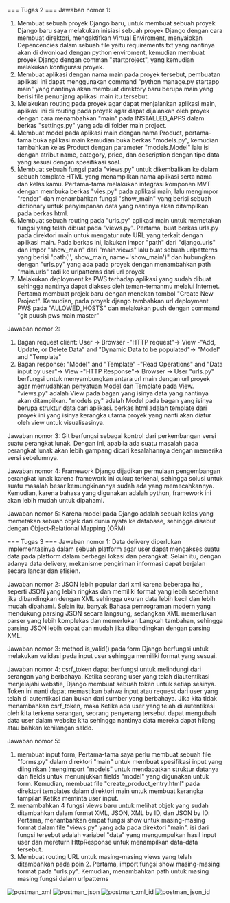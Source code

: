 === Tugas 2 ===
Jawaban nomor 1:
1) Membuat sebuah proyek Django baru, untuk membuat sebuah proyek Django baru saya melakukan inisiasi sebuah proyek Django dengan cara membuat direktori, mengaktifkan Virtual Enviroment, menyaipkan Depencencies dalam sebuah file yaitu requirements.txt yang nantinya akan di dwonload dengan python enviroment, kemudian membuat proyek Django dengan comman "startproject", yang kemudian melakukan konfigurasi proyek.
2) Membuat aplikasi dengan nama main pada proyek tersebut, pembuatan aplikasi ini dapat menggunakan command "python manage.py startapp main" yang nantinya akan membuat direktory baru berupa main yang berisi file penunjang aplikasi main itu tersebut. 
3) Melakukan routing pada proyek agar dapat menjalankan aplikasi main, aplikasi ini di routing pada proyek agar dapat dijalankan oleh proyek dengan cara menambahkan "main" pada INSTALLED_APPS dalam berkas "settings.py" yang ada di folder main project.
4) Membuat model pada aplikasi main dengan nama Product, pertama-tama buka aplikasi main kemudian buka berkas "models.py", kemudian tambahkan kelas Product dengan parameter "models.Model" lalu isi dengan atribut name, category, price, dan description dengan tipe data yang sesuai dengan spesifikasi soal.
5) Membuat sebuah fungsi pada "views.py" untuk dikembalikan ke dalam sebuah template HTML yang menampilkan nama aplikasi serta nama dan kelas kamu. Pertama-tama melakukan integrasi komponen MVT dengan membuka berkas "vies.py" pada aplikasi main, lalu mengimpor "render" dan menambahkan fungsi "show_main" yang berisi sebuah dictionary untuk penyimpanan data yang nantinya akan ditampilkan pada berkas html.
6) Membuat sebuah routing pada "urls.py" aplikasi main untuk memetakan fungsi yang telah dibuat pada "views.py". Pertama, buat berkas urls.py pada direktori main untuk mengatur rute URL yang terkait dengan aplikasi main. Pada berkas ini, lakukan impor "path" dari "django.urls" dan impor "show_main" dari "main.views" lalu buat sebuah urlpatterns yang berisi "path('', show_main, name='show_main')" dan hubungkan dengan "urls.py" yang ada pada proyek dengan menambahkan path "main.urls" tadi ke urlpatterns dari url proyek
7) Melakukan deployment ke PWS terhadap aplikasi yang sudah dibuat sehingga nantinya dapat diakses oleh teman-temanmu melalui Internet. Pertama membuat projek baru dengan menekan tombol "Create New Project". Kemudian, pada proyek django tambahkan url deployment PWS pada "ALLOWED_HOSTS" dan melakukan push dengan command "git puush pws main:master"

Jawaban nomor 2:
1) Bagan request client: User -> Browser -"HTTP request"-> View -"Add, Update, or Delete Data" and "Dynamic Data to be populated"-> "Model" and "Template"
2) Bagan response: "Model" and "Template" -"Read Operations" and "Data input by user"-> View -"HTTP Response"-> Browser -> User
"urls.py" berfungsi untuk menyambungkan antara url main dengan url proyek agar memudahkan penyatuan Model dan Template pada View. "views.py" adalah View pada bagan yang isinya data yang nantinya akan ditampilkan. "models.py" adalah Model pada bagan yang isinya berupa struktur data dari aplikasi. berkas html adalah template dari proyek ini yang isinya kerangka utama proyek yang nanti akan diatur oleh view untuk visualisasinya.

Jawaban nomor 3:
Git berfungsi sebagai kontrol dari perkembangan versi suatu perangkat lunak. Dengan ini, apabila ada suatu masalah pada perangkat lunak akan lebih gampang dicari kesalahannya dengan memerika versi sebelumnya.

Jawaban nomor 4:
Framework Django dijadikan permulaan pengembangan perangkat lunak karena framework ini cukup terkenal, sehingga solusi untuk suatu masalah besar kemungkinannya sudah ada yang memecahkannya. Kemudian, karena bahasa yang digunakan adalah python, framework ini akan lebih mudah untuk dipahami.

Jawaban nomor 5:
Karena model pada Django adalah sebuah kelas yang memetakan sebuah objek dari dunia nyata ke database, sehingga disebut dengan Object-Relational Mapping (ORM)

=== Tugas 3 ===
Jawaban nomor 1:
Data delivery diperlukan implementasinya dalam sebuah platform agar user dapat mengakses suatu data pada platform dalam berbagai lokasi dan perangkat. Selain itu, dengan adanya data delivery, mekanisme pengiriman informasi dapat berjalan secara lancar dan efisien.

Jawaban nomor 2:
JSON lebih popular dari xml karena beberapa hal, seperti JSON yang lebih ringkas dan memiliki format yang  lebih sederhana jika dibandingkan dengan XML sehingga ukuran data lebih kecil dan lebih mudah dipahami. Selain itu, banyak Bahasa pemrograman modern yang mendukung parsing JSON secara langsung, sedangkan XML memerlukan parser yang lebih komplekas dan memerlukan Langkah tambahan, sehingga parsing JSON lebih cepat dan mudah jika dibandingkan dengan parsing XML.

Jawaban nomor 3:
method is_valid() pada form Django berfungsi untuk melakukan validasi pada input user sehingga memiliki format yang sesuai.

Jawaban nomor 4:
csrf_token dapat berfungsi untuk melindungi dari serangan yang berbahaya. Ketika seorang user yang telah diautentikasi menjelajahi webstie, Django membuat sebuah token untuk setiap sesinya. Token ini nanti dapat memastikan bahwa input atau request dari user yang telah di autentikasi dan bukan dari sumber yang berbahaya. Jika kita tidak menambahkan csrf_token, maka Ketika ada user yang telah di autentikasi oleh kita terkena serangan, seorang penyerang tersebut dapat mengubah data user dalam website kita sehingga nantinya data mereka dapat hilang atau bahkan kehilangan saldo.

Jawaban nomor 5:
1) membuat input form, Pertama-tama saya perlu membuat sebuah file "forms.py" dalam direktori "main" untuk membuat spesifikasi input yang diinginkan (mengimport "models" untuk mendapatkan struktur datanya dan fields untuk menunjukkan fields "model" yang digunakan untuk form. Kemudian, membuat file "create_product_entry.html" pada direktori templates dalam direktori main untuk membuat kerangka tampilan Ketika meminta user input.
2) menambahkan 4 fungsi views baru untuk melihat objek yang sudah ditambahkan dalam format XML, JSON, XML by ID, dan JSON by ID. Pertama, menambahkan empat fungsi show untuk masing-masing format dalam file "views.py" yang ada pada direktori "main". isi dari fungsi tersebut adalah variabel "data" yang mengumpulkan hasil input user dan mereturn HttpResponse untuk menampilkan data-data tersebut.
3) Membuat routing URL untuk masing-masing views yang telah ditambahkan pada poin 2. Pertama, import fungsi show masing-masing format pada "urls.py". Kemudian, menambahkan path untuk masing masing fungsi dalam urlpatterns

![postman_xml](https://github.com/user-attachments/assets/797eafef-3e9c-4a55-94e7-49736e093417)
![postman_json](https://github.com/user-attachments/assets/7e5a62d2-1de9-4000-8b1c-04c1674076a4)
![postman_xml_id](https://github.com/user-attachments/assets/4d3b4167-76e9-4c1c-86d2-50fdcf667f28)
![postman_json_id](https://github.com/user-attachments/assets/0ff86db8-4c76-41d4-bccb-18e52c33b925)
